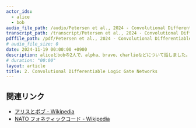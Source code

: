 ```yaml
---
actor_ids:
  - alice
  - bob
audio_file_path: /audio/Petersen et al., 2024 - Convolutional Differentiable Logic Gate Networks_JP.wav
transcript_path: /transcript/Petersen et al., 2024 - Convolutional Differentiable Logic Gate Networks_JP.txt
pdffile_path: /pdf/Petersen et al., 2024 - Convolutional Differentiable Logic Gate Networks.pdf
# audio_file_size: 0
date: 2024-11-19 00:00:00 +0900
description: aliceとbobの2人で、alpha、bravo、charlieなどについて話しました。
# duration: "00:00"
layout: article
title: 2. Convolutional Differentiable Logic Gate Networks
---
```


## 関連リンク

- [アリスとボブ - Wikipedia](https://ja.wikipedia.org/wiki/%E3%82%A2%E3%83%AA%E3%82%B9%E3%81%A8%E3%83%9C%E3%83%96)
- [NATO フォネティックコード - Wikipedia](https://ja.wikipedia.org/wiki/NATO%E3%83%95%E3%82%A9%E3%83%8D%E3%83%86%E3%82%A3%E3%83%83%E3%82%AF%E3%82%B3%E3%83%BC%E3%83%89)
